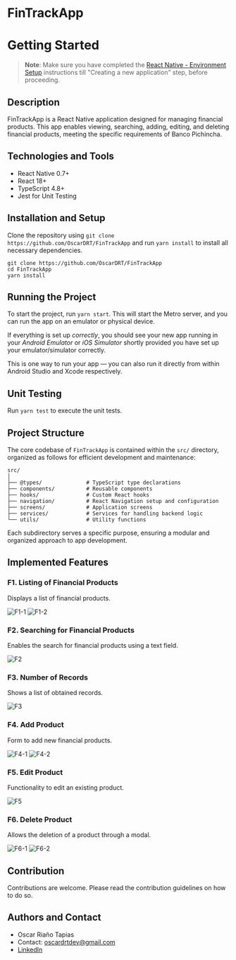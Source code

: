 # FinTrackApp

# Getting Started

> **Note**: Make sure you have completed the [React Native - Environment Setup](https://reactnative.dev/docs/environment-setup) instructions till "Creating a new application" step, before proceeding.

## Description

FinTrackApp is a React Native application designed for managing financial products. This app enables viewing, searching, adding, editing, and deleting financial products, meeting the specific requirements of Banco Pichincha.

## Technologies and Tools

-   React Native 0.7+
-   React 18+
-   TypeScript 4.8+
-   Jest for Unit Testing

## Installation and Setup

Clone the repository using `git clone https://github.com/OscarDRT/FinTrackApp` and run `yarn install` to install all necessary dependencies.

```
git clone https://github.com/OscarDRT/FinTrackApp
cd FinTrackApp
yarn install
```

## Running the Project

To start the project, run `yarn start`. This will start the Metro server, and you can run the app on an emulator or physical device.

If everything is set up _correctly_, you should see your new app running in your _Android Emulator_ or _iOS Simulator_ shortly provided you have set up your emulator/simulator correctly.

This is one way to run your app — you can also run it directly from within Android Studio and Xcode respectively.

## Unit Testing

Run `yarn test` to execute the unit tests.

## Project Structure

The core codebase of `FinTrackApp` is contained within the `src/` directory, organized as follows for efficient development and maintenance:

```
src/
│
├── @types/              # TypeScript type declarations
├── components/          # Reusable components
├── hooks/               # Custom React hooks
├── navigation/          # React Navigation setup and configuration
├── screens/             # Application screens
├── services/            # Services for handling backend logic
└── utils/               # Utility functions
```

Each subdirectory serves a specific purpose, ensuring a modular and organized approach to app development.

## Implemented Features

### F1. Listing of Financial Products

Displays a list of financial products.

![F1-1](images/F1-F2-F3-F4.png)
![F1-2](images/F1-F5-F6.png)

### F2. Searching for Financial Products

Enables the search for financial products using a text field.

![F2](images/F1-F2-F3-F4.png)

### F3. Number of Records

Shows a list of obtained records.

![F3](images/F1-F2-F3-F4.png)

### F4. Add Product

Form to add new financial products.

![F4-1](images/F1-F2-F3-F4.png)
![F4-2](images/F4.png)

### F5. Edit Product

Functionality to edit an existing product.

![F5](images/F1-F5-F6.png)

### F6. Delete Product

Allows the deletion of a product through a modal.

![F6-1](images/F1-F5-F6.png)
![F6-2](images/F6.png)

## Contribution

Contributions are welcome. Please read the contribution guidelines on how to do so.

## Authors and Contact

-   Oscar Riaño Tapias
-   Contact: oscardrtdev@gmail.com
-   [LinkedIn](https://www.linkedin.com/in/oscardrt/)
